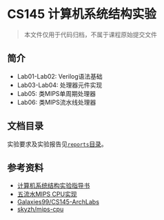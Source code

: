 # CS145 计算机系统结构实验

> 本文件仅用于代码归档，不属于课程原始提交文件

## 简介
* Lab01-Lab02: Verilog语法基础
* Lab03-Lab04: 处理器元件实现
* Lab05: 类MIPS单周期处理器
* Lab06: 类MIPS流水线处理器

## 文档目录

实验要求及实验报告见[`reports`目录](./reports)。

## 参考资料
* [计算机系统结构实验指导书](./reports)
* [五流水MIPS CPU实现](http://home.ustc.edu.cn/~hchunhui/mips_cpu.html)
* [Galaxies99/CS145-ArchLabs](https://github.com/Galaxies99/CS145-ArchLabs)
* [skyzh/mips-cpu](https://github.com/skyzh/mips-cpu)